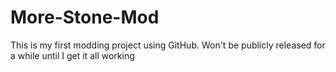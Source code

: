 More-Stone-Mod
==============

This is my first modding project using GitHub. Won't be publicly released for a while until I get it all working
